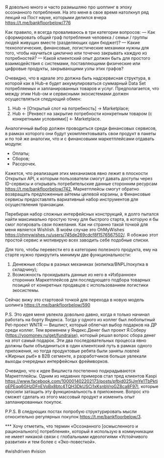 
Я довольно много и часто размышляю про шоппинг в эпоху осознанного потребления. На это меня в свое время натолкнул ряд лекций на Пост науке, которыми делился вчера https://t.me/bankfloorbelow/776

Как правило, я всегда проваливаюсь в три категории вопросов:
— Как сформировать общий граф потребления человека / семьи / группы людей живущих вместе (разделяющих один бюджет)?
— Какие технологические, финансовые, логистические механики нужны для того, чтобы научиться циклично или точечно закрывать каждую из потребностей?
— Какой клиентский опыт должен быть для простого взаимодействия с системами, поставляющими физические или цифровые продукты, закрывающими узлы этих графов?

Очевидно, что в идеале это должна быть надсервисная структура, в которой как в Hub-е будет аккумулироваться суммарный Data Set потребляемых и запланированных товаров и услуг. Предполагается, что между этим Hub-ом и сервисными экосистемами должен осуществляться следующий обмен:
1. Hub → [Открытый слот на потребность] → Marketplace;
2. Hub ← [Реквест на закрытие потребности конкретным товаром (с конкретными условиями)] ← Marketplace.

Аналогичный выбор должен проводиться среди финансовых сервисов, в рамках которого они будут укомплектовывать свои продукт в пакеты и по той же аналогии, что и с финансовыми маркетплейсами отдавать модули:
- Оплаты;
- Сборов;
- Рассрочек.

Кажется, что реализация этих механизмов явно лежит в плоскости Открытых API, к которым пользователи смогут давать доступы через ID-сервисы и открывать потребительские данные сторонним ресурсам https://t.me/bankfloorbelow/742, Маркетплейсы смогут обратно возвращать предложенные айтемы целевой корзины, а Финансовые сервисы предоставлять вариативный набор инструментов для осуществления транзакции.

Перебирая набор сложных интерфейсных конструкций, я долго пытался найти максимально простую точку для быстрого старта, в которую я бы смог логировать свои пожелания. Как ни странно такой точкой для меня является Wishlish. В моём случае это OhMyWishes https://ohmywishes.ru/users/745de269cdcf8f1576567502/. Я обожаю этот простой сервис и мотивирую всех заводить себе подобные списки.

Для того, чтобы перевести его в категорию полезного продукта, ему на старте нужно прикрутить минимум две функциональности:
1. Денежные сборы в разных механиках (копилка/BNPL/покупка в складчину);
2. Возможность прокидывать данные из него в «Избранное» сторонних Маркетплейсов для последующего подбора товарных позиций от конкретных продавцов с использованием логистики экосистемы.

Сейчас вижу это стартовой точкой для перехода в новую модель шопинга https://t.me/bankfloorbelow/590

P.S.
Это идея меня увлекла довольно давно, когда я только начинал работать на борту Яндекса. Тогда у одного из коллег был любопытный Pet-проект WNTR — Вишлист, который облегчал выбор подарков на ДР среди коллег. Тем временем у Яндекс.Денег был проект Я.Соберу (https://yoomoney.ru/get/fundraise), который решал вопрос сбора денег на этот самый подарок. Эти два последовательных процесса явно должны были объединиться в один клиентский путь в рамках одного приложения, но тогда продуктовые ребята были заняты ловлей «Жирных рыб» в B2B сегменте, а разработчиков больше увлекали выходы очередных интерфейсных фреймворков.

Очевидно, что к идее Вишлиста постепенно подкрадываются Маркетплейсы. Одним из недавних примеров стал тред клиентов Kaspi https://www.facebook.com/100001402202173/posts/pfbid025jJmYe1TbPktjoEPEqq6GHzDFnEVoBx8btc4TQH3DkUSCi1xKsnbVroGZ8ca8F97l, которые просили затащить эту функциональность в приложение. Вопрос кто сможет сделать из этого массовый продукт и изменить опыт запланированных покупок.

P.P.S.
В следующих постах попробую структурировать мысли относительно регулярных покупок https://t.me/bankfloorbelow/3.

*** Хочу отметить, что термин «‎Осознанного [осмысленного и рационального] потребления», который я использую в коммуникации не имеет никакой связи с глобальными идеологиями «‎Устойчивого развития» и тем более с «‎Эко-повесткой».

#wishdriven #vision 